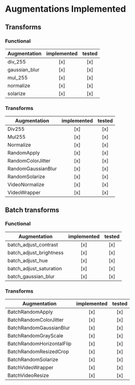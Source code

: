 # Augmentations Implemented

## Transforms


### Functional

| Augmentation       | implemented | tested |
| ------------------ | :---------: | :----: |
| div_255            | [x]         | [x]    |
| gaussian_blur      | [x]         | [x]    |
| mul_255            | [x]         | [x]    |
| normalize          | [x]         | [x]    |
| solarize           | [x]         | [x]    |

### Transforms

| Augmentation       | implemented | tested |
| ------------------ | :---------: | :----: |
| Div255             | [x]         | [x]    |
| Mul255             | [x]         | [x]    |
| Normalize          | [x]         | [x]    |
| RandomApply        | [x]         | [x]    |
| RandomColorJitter  | [x]         | [x]    |
| RandomGaussianBlur | [x]         | [x]    |
| RandomSolarize     | [x]         | [x]    |
| VideoNormalize     | [x]         | [x]    |
| VideoWrapper       | [x]         | [x]    |

## Batch transforms

### Functional

| Augmentation            | implemented | tested |
| ----------------------- | :---------: | :----: |
| batch_adjust_contrast   | [x]         | [x]    |
| batch_adjust_brightness | [x]         | [x]    |
| batch_adjust_hue        | [x]         | [x]    |
| batch_adjust_saturation | [x]         | [x]    |
| batch_gaussian_blur     | [x]         | [x]    |

### Transforms

| Augmentation              | implemented | tested |
| ------------------------- | :---------: | :----: |
| BatchRandomApply          | [x]         | [x]    |
| BatchRandomColorJitter    | [x]         | [x]    |
| BatchRandomGaussianBlur   | [x]         | [x]    |
| BatchRandomGrayScale      | [x]         | [x]    |
| BatchRandomHorizontalFlip | [x]         | [x]    |
| BatchRandomResizedCrop    | [x]         | [x]    |
| BatchRandomSolarize       | [x]         | [x]    |
| BatchVideoWrapper         | [x]         | [x]    |
| BatchVideoResize          | [x]         | [x]    |
